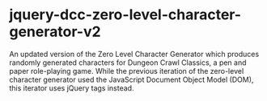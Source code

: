 # jquery-dcc-zero-level-character-generator-v2
An updated version of the Zero Level Character Generator which produces randomly generated characters for Dungeon Crawl Classics, a pen and paper role-playing game.  While the previous iteration of the zero-level character generator used the JavaScript Document Object Model (DOM), this iterator uses jQuery tags instead.
